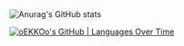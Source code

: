 ## 

<!--
**oEKKOo/oEKKOo** is a ✨ _special_ ✨ repository because its `README.md` (this file) appears on your GitHub profile.

Here are some ideas to get you started:

- 🔭 I’m currently working on ...
- 🌱 I’m currently learning ...
- 👯 I’m looking to collaborate on ...
- 🤔 I’m looking for help with ...
- 💬 Ask me about ...
- 📫 How to reach me: ...
- 😄 Pronouns: ...
- ⚡ Fun fact: ...
-->
![Anurag's GitHub stats](https://github-readme-stats.vercel.app/api?username=oEKKOo&show_icons=true&theme=dark)

[![oEKKOo's GitHub | Languages Over Time](https://stats.quira.sh/oEKKOo/languages-over-time?theme=dark)](https://quira.sh?utm_source=widgets&utm_campaign=oEKKOo)
